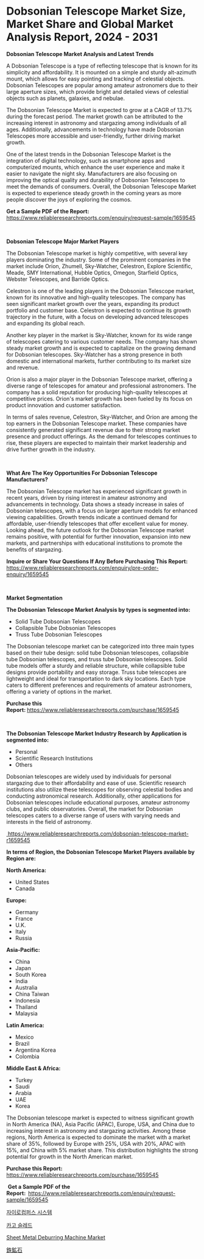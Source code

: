 <p><h1>Dobsonian Telescope Market Size, Market Share and Global Market Analysis Report, 2024 - 2031</h1></p><p><strong>Dobsonian Telescope Market Analysis and Latest Trends</strong></p>
<p><p>A Dobsonian Telescope is a type of reflecting telescope that is known for its simplicity and affordability. It is mounted on a simple and sturdy alt-azimuth mount, which allows for easy pointing and tracking of celestial objects. Dobsonian Telescopes are popular among amateur astronomers due to their large aperture sizes, which provide bright and detailed views of celestial objects such as planets, galaxies, and nebulae.</p><p>The Dobsonian Telescope Market is expected to grow at a CAGR of 13.7% during the forecast period. The market growth can be attributed to the increasing interest in astronomy and stargazing among individuals of all ages. Additionally, advancements in technology have made Dobsonian Telescopes more accessible and user-friendly, further driving market growth.</p><p>One of the latest trends in the Dobsonian Telescope Market is the integration of digital technology, such as smartphone apps and computerized mounts, which enhance the user experience and make it easier to navigate the night sky. Manufacturers are also focusing on improving the optical quality and durability of Dobsonian Telescopes to meet the demands of consumers. Overall, the Dobsonian Telescope Market is expected to experience steady growth in the coming years as more people discover the joys of exploring the cosmos.</p></p>
<p><strong>Get a Sample PDF of the Report:&nbsp;</strong> <a href="https://www.reliableresearchreports.com/enquiry/request-sample/1659545">https://www.reliableresearchreports.com/enquiry/request-sample/1659545</a></p>
<p>&nbsp;</p>
<p><strong>Dobsonian Telescope Major Market Players</strong></p>
<p><p>The Dobsonian Telescope market is highly competitive, with several key players dominating the industry. Some of the prominent companies in the market include Orion, Zhumell, Sky-Watcher, Celestron, Explore Scientific, Meade, SMY International, Hubble Optics, Omegon, Starfield Optics, Webster Telescopes, and Barride Optics.</p><p>Celestron is one of the leading players in the Dobsonian Telescope market, known for its innovative and high-quality telescopes. The company has seen significant market growth over the years, expanding its product portfolio and customer base. Celestron is expected to continue its growth trajectory in the future, with a focus on developing advanced telescopes and expanding its global reach.</p><p>Another key player in the market is Sky-Watcher, known for its wide range of telescopes catering to various customer needs. The company has shown steady market growth and is expected to capitalize on the growing demand for Dobsonian telescopes. Sky-Watcher has a strong presence in both domestic and international markets, further contributing to its market size and revenue.</p><p>Orion is also a major player in the Dobsonian Telescope market, offering a diverse range of telescopes for amateur and professional astronomers. The company has a solid reputation for producing high-quality telescopes at competitive prices. Orion's market growth has been fueled by its focus on product innovation and customer satisfaction.</p><p>In terms of sales revenue, Celestron, Sky-Watcher, and Orion are among the top earners in the Dobsonian Telescope market. These companies have consistently generated significant revenue due to their strong market presence and product offerings. As the demand for telescopes continues to rise, these players are expected to maintain their market leadership and drive further growth in the industry.</p></p>
<p>&nbsp;</p>
<p><strong>What Are The Key Opportunities For Dobsonian Telescope Manufacturers?</strong></p>
<p><p>The Dobsonian Telescope market has experienced significant growth in recent years, driven by rising interest in amateur astronomy and advancements in technology. Data shows a steady increase in sales of Dobsonian telescopes, with a focus on larger aperture models for enhanced viewing capabilities. Growth trends indicate a continued demand for affordable, user-friendly telescopes that offer excellent value for money. Looking ahead, the future outlook for the Dobsonian Telescope market remains positive, with potential for further innovation, expansion into new markets, and partnerships with educational institutions to promote the benefits of stargazing.</p></p>
<p><strong>Inquire or Share Your Questions If Any Before Purchasing This Report:</strong> <a href="https://www.reliableresearchreports.com/enquiry/pre-order-enquiry/1659545">https://www.reliableresearchreports.com/enquiry/pre-order-enquiry/1659545</a></p>
<p>&nbsp;</p>
<p><strong>Market Segmentation</strong></p>
<p><strong>The Dobsonian Telescope Market Analysis by types is segmented into:</strong></p>
<p><ul><li>Solid Tube Dobsonian Telescopes</li><li>Collapsible Tube Dobsonian Telescopes</li><li>Truss Tube Dobsonian Telescopes</li></ul></p>
<p><p>The Dobsonian telescope market can be categorized into three main types based on their tube design: solid tube Dobsonian telescopes, collapsible tube Dobsonian telescopes, and truss tube Dobsonian telescopes. Solid tube models offer a sturdy and reliable structure, while collapsible tube designs provide portability and easy storage. Truss tube telescopes are lightweight and ideal for transportation to dark sky locations. Each type caters to different preferences and requirements of amateur astronomers, offering a variety of options in the market.</p></p>
<p><strong>Purchase this Report:&nbsp;</strong><a href="https://www.reliableresearchreports.com/purchase/1659545">https://www.reliableresearchreports.com/purchase/1659545</a></p>
<p>&nbsp;</p>
<p><strong>The Dobsonian Telescope Market Industry Research by Application is segmented into:</strong></p>
<p><ul><li>Personal</li><li>Scientific Research Institutions</li><li>Others</li></ul></p>
<p><p>Dobsonian telescopes are widely used by individuals for personal stargazing due to their affordability and ease of use. Scientific research institutions also utilize these telescopes for observing celestial bodies and conducting astronomical research. Additionally, other applications for Dobsonian telescopes include educational purposes, amateur astronomy clubs, and public observatories. Overall, the market for Dobsonian telescopes caters to a diverse range of users with varying needs and interests in the field of astronomy.</p></p>
<p><a href="https://www.reliableresearchreports.com/dobsonian-telescope-market-r1659545">&nbsp;https://www.reliableresearchreports.com/dobsonian-telescope-market-r1659545</a></p>
<p><strong>In terms of Region, the Dobsonian Telescope Market Players available by Region are:</strong></p>
<p>
    <p> <strong> North America: </strong>
        <ul>
            <li>United States</li>
            <li>Canada</li>
        </ul>
        </p> 
    <p> <strong> Europe: </strong>
        <ul>
            <li>Germany</li>
            <li>France</li>
            <li>U.K.</li>
            <li>Italy</li>
            <li>Russia</li>
        </ul>
        </p> 
    <p> <strong> Asia-Pacific: </strong>
        <ul>
            <li>China</li>
            <li>Japan</li>
            <li>South Korea</li>
            <li>India</li>
            <li>Australia</li>
            <li>China Taiwan</li>
            <li>Indonesia</li>
            <li>Thailand</li>
            <li>Malaysia</li>
        </ul>
        </p> 
    <p> <strong> Latin America: </strong>
        <ul>
            <li>Mexico</li>
            <li>Brazil</li>
            <li>Argentina Korea</li>
            <li>Colombia</li>
        </ul>
        </p> 
    <p> <strong> Middle East & Africa: </strong>
        <ul>
            <li>Turkey</li>
            <li>Saudi</li>
            <li>Arabia</li>
            <li>UAE</li>
            <li>Korea</li>
        </ul>
    </p>
    </p>
<p><p>The Dobsonian telescope market is expected to witness significant growth in North America (NA), Asia Pacific (APAC), Europe, USA, and China due to increasing interest in astronomy and stargazing activities. Among these regions, North America is expected to dominate the market with a market share of 35%, followed by Europe with 25%, USA with 20%, APAC with 15%, and China with 5% market share. This distribution highlights the strong potential for growth in the North American market.</p></p>
<p><strong>Purchase this Report: </strong><a href="https://www.reliableresearchreports.com/purchase/1659545">https://www.reliableresearchreports.com/purchase/1659545</a></p>
<p>&nbsp;<strong>Get a Sample PDF of the Report:&nbsp;&nbsp;</strong><a href="https://www.reliableresearchreports.com/enquiry/request-sample/1659545">https://www.reliableresearchreports.com/enquiry/request-sample/1659545</a></p>
<p><strong></strong></p>
<p><p><a href="https://medium.com/@heatherelasquez5675/%EC%9E%90%EC%9D%B4%EB%A1%9C-%EB%82%98%EC%B9%A8%EB%B0%98-%EC%8B%9C%EC%8A%A4%ED%85%9C-%EC%8B%9C%EC%9E%A5-%EC%9C%A0%ED%98%95-%EC%9D%91%EC%9A%A9-%EB%B0%8F-%EC%A7%80%EB%A6%AC%EB%B3%84-%EC%A2%85%ED%95%A9-%ED%8F%89%EA%B0%80-100abd926310">자이로컴퍼스 시스템</a></p><p><a href="https://github.com/sougarounis/Market-Research-Report-List-3/blob/main/297410725648.md">카고 슬레드</a></p><p><a href="https://github.com/RichRobinson5/Market-Research-Report-List-4/blob/main/sheet-metal-deburring-machine-market.md">Sheet Metal Deburring Machine Market</a></p><p><a href="https://medium.com/@ebbkautzer/%E9%89%84%E9%89%B1%E7%9F%B3%E5%B8%82%E5%A0%B4%E3%81%AF2031%E5%B9%B4%E3%81%BE%E3%81%A7%E3%81%AE%E5%B8%82%E5%A0%B4%E3%82%B7%E3%82%A7%E3%82%A2-%E8%A6%8F%E6%A8%A1-%E4%BA%88%E6%B8%AC%E3%81%AB%E7%84%A6%E7%82%B9%E3%82%92%E5%BD%93%E3%81%A6%E3%81%A6%E3%81%84%E3%81%BE%E3%81%99-92dab83e29be">鉄鉱石</a></p></p>